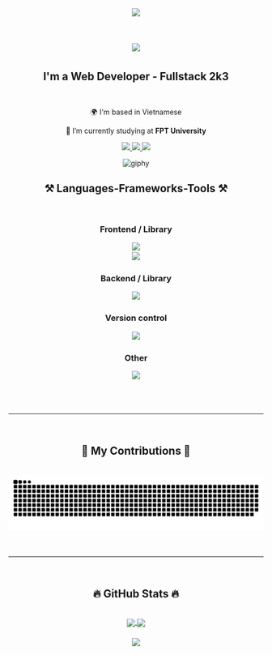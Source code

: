 <div align="center"> <img src="https://res.cloudinary.com/dvzingci9/image/upload/v1691682049/Personal_Branding/Frame_164_meg7rg.png"> </div>

<h1 align="center">
    <img src="https://readme-typing-svg.herokuapp.com/?font=Righteous&size=35&center=true&vCenter=true&width=500&height=70&duration=1500&lines=Hello+guys+%F0%9F%98%98;I'm+Doan+Viet+Thanh%F0%9F%98%8E" />
</h1>

<h2 align="center">I'm a Web Developer - Fullstack 2k3</h2>

<br/>

<div align="center">

🌍 I'm based in Vietnamese

📖 I’m currently studying at **FPT University**

 </div>

<div align="center"> 
  <a href="doanvietthanhhs@gmail.com">
    <img src="https://img.shields.io/badge/Gmail-333333?style=for-the-badge&logo=gmail&logoColor=red" />
  </a>
  <a href="https://www.linkedin.com/in/thanh-doan-68b2a7263/" target="_blank">
    <img src="https://img.shields.io/badge/LinkedIn-0077B5?style=for-the-badge&logo=linkedin&logoColor=white" target="_blank" />
  </a>
  <a href="#" target="_blank">
     <img src="https://img.shields.io/badge/Portfolio-FF5722?style=for-the-badge&logo=todoist&logoColor=white" target="_blank" /> <!-- sqlite, safari, google-chrome are other good icon options -->
  </a>
</div>

<p align="center">
  <img src="https://github.com/thanhtin4401/thanhtin4401/assets/85281544/a65ececb-7042-4a69-b9a6-71381c48b003" alt="giphy" />
</p>
<h2 align="center">⚒️ Languages-Frameworks-Tools ⚒️</h2>
<br/>
<div align="center">
    <h3>Frontend / Library</h3>
    <img src="https://skillicons.dev/icons?i=html,css,javascript,react,typescript,nextjs," /><br>
    <img src="https://skillicons.dev/icons?i=bootstrap,mui,sass,tailwind,figma,styledcomponents,redux,vercel" /><br>
    <h3>Backend / Library</h3>
    <img src="https://skillicons.dev/icons?i=nodejs,express,firebase,mongodb,prisma,supabase,postman" /><br>
    <h3>Version control</h3>
    <img src="https://skillicons.dev/icons?i=git,github,gitlab" />
    <h3>Other</h3>
    <img src="https://skillicons.dev/icons?i=vscode,stackoverflow,vite,yarn" />
</div>
  <br/><br/><br/>
<hr/>
<br>
<div align="center">
  <h2>🐍 My Contributions 🐍</h2>
  <br>
  <img alt="snake eating my contributions" src="https://raw.githubusercontent.com/salesp07/salesp07/output/github-contribution-grid-snake.svg" />
  <br/><br/><br/>
</div>

<hr/>
<br>
<h2 align="center">🔥 GitHub Stats 🔥</h2>
<!-- https://github.com/anuraghazra/github-readme-stats -->
<br>
<div align=center>

  <a href="#" title="DoanVietThanh">
    <img align="center" width="434" src="https://github-readme-stats.vercel.app/api?username=doanvietthanh&show_icons=true&border_color=61dafb&hide_border=true&theme=tokyonight" />
  </a>
  <a href="#" title="DoanVietThanh">
    <img align="center" width="434" src="https://github-readme-stats.vercel.app/api/top-langs/?username=doanvietthanh&langs_count=8&theme=tokyonight&hide_border=true&layout=compact&hide=c%23,c,java,tsql,shell" />
  </a>
  
</div>

<h3 align="center">
    <img src="https://readme-typing-svg.herokuapp.com/?font=Righteous&size=25&center=true&vCenter=true&width=500&height=70&duration=2000&lines=Thanks+for+visiting!+✌️">
</h3>
